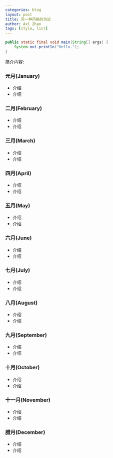 ```yaml
---
categories: blog
layout: post
title: 另一种风格的测试
author: Axl Zhao
tags: [style, list]
---
```


```java
public static final void main(String[] args) {
    System.out.println("Hello.");
}
```

简介内容:

### 元月(January)

- 介绍
- 介绍

### 二月(February)

- 介绍
- 介绍

### 三月(March)

- 介绍
- 介绍

### 四月(April)

- 介绍
- 介绍

### 五月(May)

- 介绍
- 介绍

### 六月(June)

- 介绍
- 介绍

### 七月(July)

- 介绍
- 介绍

### 八月(August)

- 介绍
- 介绍

### 九月(September)

- 介绍
- 介绍

### 十月(October)

- 介绍
- 介绍

### 十一月(November)

- 介绍
- 介绍

### 腊月(December)

- 介绍
- 介绍
